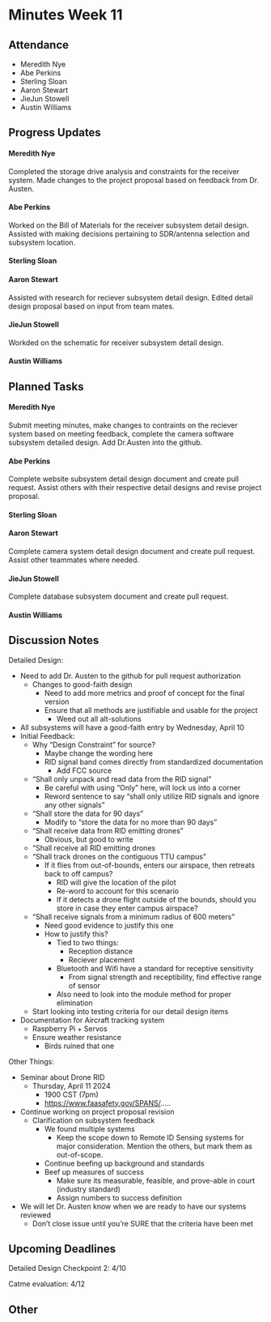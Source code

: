 # Minutes Week 11

## Attendance
   - Meredith Nye
   - Abe Perkins
   - Sterling Sloan
   - Aaron Stewart
   - JieJun Stowell
   - Austin Williams

## Progress Updates
#### Meredith Nye
Completed the storage drive analysis and constraints for the receiver system. Made changes to the project proposal based on feedback from Dr. Austen.   
#### Abe Perkins
Worked on the Bill of Materials for the receiver subsystem detail design. Assisted with making decisions pertaining to SDR/antenna selection and subsystem location.
#### Sterling Sloan
#### Aaron Stewart
Assisted with research for reciever subsystem detail design. Edited detail design proposal based on input from team mates.
#### JieJun Stowell
Workded on the schematic for receiver subsystem detail design.
#### Austin Williams

## Planned Tasks
#### Meredith Nye
Submit meeting minutes, make changes to contraints on the reciever system based on meeting feedback, complete the camera software subsystem detailed design. Add Dr.Austen into the github. 
#### Abe Perkins
Complete website subsystem detail design document and create pull request. Assist others with their respective detail designs and revise project proposal. 
#### Sterling Sloan
#### Aaron Stewart
Complete camera system detail design document and create pull request. Assist other teammates where needed.
#### JieJun Stowell
Complete database subsystem document and create pull request.
#### Austin Williams

## Discussion Notes
Detailed Design:
- Need to add Dr. Austen to the github for pull request authorization
   - Changes to good-faith design
      - Need to add more metrics and proof of concept for the final version
      - Ensure that all methods are justifiable and usable for the project
         - Weed out all alt-solutions
- All subsystems will have a good-faith entry by Wednesday, April 10
- Initial Feedback:
   - Why “Design Constraint” for source?
      - Maybe change the wording here
      - RID signal band comes directly from standardized documentation
         - Add FCC source
   - “Shall only unpack and read data from the RID signal”
      - Be careful with using “Only” here, will lock us into a corner
      - Reword sentence to say “shall only utilize RID signals and ignore any other signals”
   - “Shall store the data for 90 days”
      - Modify to “store the data for no more than 90 days”
   - “Shall receive data from RID emitting drones”
      - Obvious, but good to write
   - “Shall receive all RID emitting drones
   - “Shall track drones on the contiguous TTU campus”
      - If it flies from out-of-bounds, enters our airspace, then retreats back to off campus?
         - RID will give the location of the pilot
         - Re-word to account for this scenario
         - If it detects a drone flight outside of the bounds, should you store in case they enter campus airspace?
   - “Shall receive signals from a minimum radius of 600 meters”
      - Need good evidence to justify this one
      - How to justify this?
         - Tied to two things:
            - Reception distance
            - Reciever placement
         - Bluetooth and Wifi have a standard for receptive sensitivity
            - From signal strength and receptibility, find effective range of sensor
         - Also need to look into the module method for proper elimination
   - Start looking into testing criteria for our detail design items
- Documentation for Aircraft tracking system
   - Raspberry Pi + Servos
   - Ensure weather resistance
      - Birds ruined that one
   
Other Things:
- Seminar about Drone RID
   - Thursday, April 11 2024
      - 1900 CST (7pm)
      - https://www.faasafety.gov/SPANS/.....
- Continue working on project proposal revision
   - Clarification on subsystem feedback
      - We found multiple systems
         - Keep the scope down to Remote ID Sensing systems for major consideration. Mention the others, but mark them as out-of-scope.
      - Continue beefing up background and standards
      - Beef up measures of success
         - Make sure its measurable, feasible, and prove-able in court (industry standard)
         - Assign numbers to success definition
- We will let Dr. Austen know when we are ready to have our systems reviewed
   - Don’t close issue until you’re SURE that the criteria have been met

## Upcoming Deadlines
Detailed Design Checkpoint 2: 4/10

Catme evaluation: 4/12
## Other
